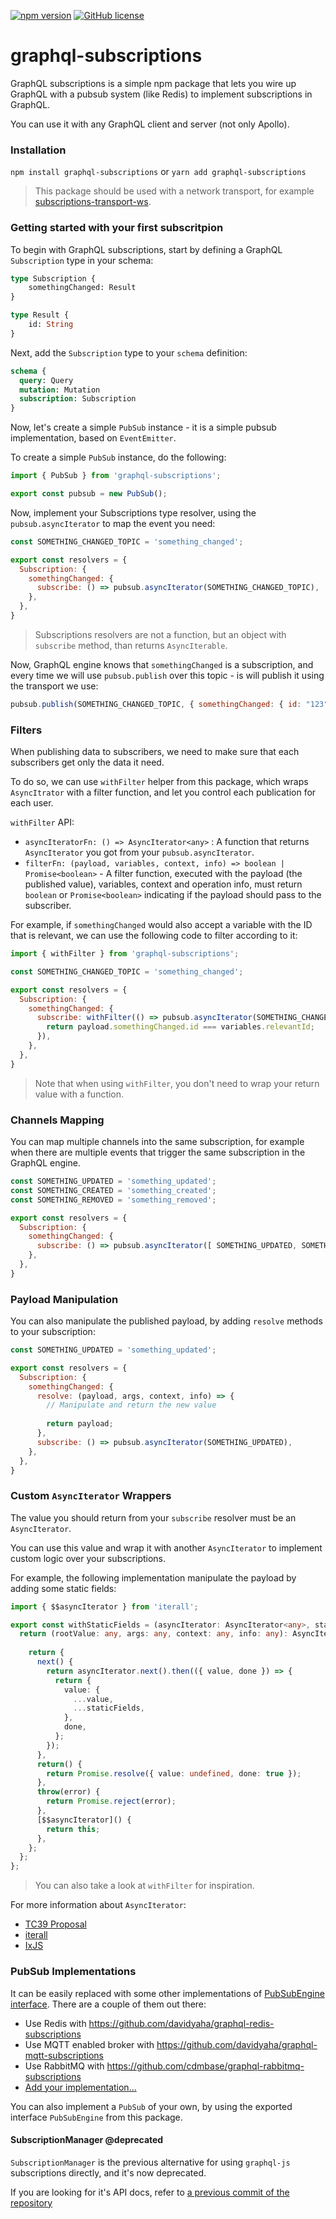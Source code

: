 [![npm version](https://badge.fury.io/js/graphql-subscriptions.svg)](https://badge.fury.io/js/graphql-subscriptions) [![GitHub license](https://img.shields.io/github/license/apollostack/graphql-subscriptions.svg)](https://github.com/apollostack/graphql-subscriptions/blob/license/LICENSE)

# graphql-subscriptions

GraphQL subscriptions is a simple npm package that lets you wire up GraphQL with a pubsub system (like Redis) to implement subscriptions in GraphQL. 

You can use it with any GraphQL client and server (not only Apollo).

### Installation

`npm install graphql-subscriptions` or `yarn add graphql-subscriptions`

> This package should be used with a network transport, for example [subscriptions-transport-ws](https://github.com/apollographql/subscriptions-transport-ws).

### Getting started with your first subscritpion

To begin with GraphQL subscriptions, start by defining a GraphQL `Subscription` type in your schema:

```graphql
type Subscription {
    somethingChanged: Result
}

type Result {
    id: String
}
```

Next, add the `Subscription` type to your `schema` definition:

```graphql
schema {
  query: Query
  mutation: Mutation
  subscription: Subscription
}
```

Now, let's create a simple `PubSub` instance - it is a simple pubsub implementation, based on `EventEmitter`. 

To create a simple `PubSub` instance, do the following:

```js
import { PubSub } from 'graphql-subscriptions';

export const pubsub = new PubSub();
```

Now, implement your Subscriptions type resolver, using the `pubsub.asyncIterator` to map the event you need:

```js
const SOMETHING_CHANGED_TOPIC = 'something_changed';

export const resolvers = {
  Subscription: {
    somethingChanged: {
      subscribe: () => pubsub.asyncIterator(SOMETHING_CHANGED_TOPIC),
    },
  },
}
```

> Subscriptions resolvers are not a function, but an object with `subscribe` method, than returns `AsyncIterable`.

Now, GraphQL engine knows that `somethingChanged` is a subscription, and every time we will use `pubsub.publish` over this topic - is will publish it using the transport we use:

```js
pubsub.publish(SOMETHING_CHANGED_TOPIC, { somethingChanged: { id: "123" }});
```

### Filters

When publishing data to subscribers, we need to make sure that each subscribers get only the data it need.

To do so, we can use `withFilter` helper from this package, which wraps `AsyncItrator` with a filter function, and let you control each publication for each user.

`withFilter` API:
- `asyncIteratorFn: () => AsyncIterator<any>` : A function that returns `AsyncIterator` you got from your `pubsub.asyncIterator`.
- `filterFn: (payload, variables, context, info) => boolean | Promise<boolean>` - A filter function, executed with the payload (the published value), variables, context and operation info, must return `boolean` or `Promise<boolean>` indicating if the payload should pass to the subscriber.

For example, if `somethingChanged` would also accept a variable with the ID that is relevant, we can use the following code to filter according to it: 

```js
import { withFilter } from 'graphql-subscriptions';

const SOMETHING_CHANGED_TOPIC = 'something_changed';

export const resolvers = {
  Subscription: {
    somethingChanged: {
      subscribe: withFilter(() => pubsub.asyncIterator(SOMETHING_CHANGED_TOPIC), (payload, variables) => {
        return payload.somethingChanged.id === variables.relevantId;
      }),
    },
  },
}
```

> Note that when using `withFilter`, you don't need to wrap your return value with a function.

### Channels Mapping

You can map multiple channels into the same subscription, for example when there are multiple events that trigger the same subscription in the GraphQL engine.

```js
const SOMETHING_UPDATED = 'something_updated';
const SOMETHING_CREATED = 'something_created';
const SOMETHING_REMOVED = 'something_removed';

export const resolvers = {
  Subscription: {
    somethingChanged: {
      subscribe: () => pubsub.asyncIterator([ SOMETHING_UPDATED, SOMETHING_CREATED, SOMETHING_REMOVED ]),
    },
  },
}
````

### Payload Manipulation

You can also manipulate the published payload, by adding `resolve` methods to your subscription:

```js
const SOMETHING_UPDATED = 'something_updated';

export const resolvers = {
  Subscription: { 
    somethingChanged: {
      resolve: (payload, args, context, info) => {
        // Manipulate and return the new value
        
        return payload;
      },
      subscribe: () => pubsub.asyncIterator(SOMETHING_UPDATED),
    },
  },
}
````

### Custom `AsyncIterator` Wrappers

The value you should return from your `subscribe` resolver must be an `AsyncIterator`.

You can use this value and wrap it with another `AsyncIterator` to implement custom logic over your subscriptions.

For example, the following implementation manipulate the payload by adding some static fields:

```typescript
import { $$asyncIterator } from 'iterall';

export const withStaticFields = (asyncIterator: AsyncIterator<any>, staticFields: Object): Function => {
  return (rootValue: any, args: any, context: any, info: any): AsyncIterator<any> => {
    
    return {
      next() {
        return asyncIterator.next().then(({ value, done }) => {
          return {
            value: {
              ...value,
              ...staticFields,
            },
            done,
          };
        });
      },
      return() {
        return Promise.resolve({ value: undefined, done: true });
      },
      throw(error) {
        return Promise.reject(error);
      },
      [$$asyncIterator]() {
        return this;
      },
    };
  };
};
```

> You can also take a look at `withFilter` for inspiration.

For more information about `AsyncIterator`:
- [TC39 Proposal](https://github.com/tc39/proposal-async-iteration)
- [iterall](https://github.com/leebyron/iterall)
- [IxJS](https://github.com/ReactiveX/IxJS)

### PubSub Implementations

It can be easily replaced with some other implementations of [PubSubEngine interface](https://github.com/apollographql/graphql-subscriptions/blob/master/src/pubsub.ts#L21-L25). There are a couple of them out there:
- Use Redis with https://github.com/davidyaha/graphql-redis-subscriptions
- Use MQTT enabled broker with https://github.com/davidyaha/graphql-mqtt-subscriptions
- Use RabbitMQ with https://github.com/cdmbase/graphql-rabbitmq-subscriptions
- [Add your implementation...](https://github.com/apollographql/graphql-subscriptions/pull/new/master)

You can also implement a `PubSub` of your own, by using the exported interface `PubSubEngine` from this package.

#### SubscriptionManager **@deprecated**

`SubscriptionManager` is the previous alternative for using `graphql-js` subscriptions directly, and it's now deprecated.

If you are looking for it's API docs, refer to [a previous commit of the repository](https://github.com/apollographql/graphql-subscriptions/blob/5eaee92cd50060b3f3637f00c53960f51a07d0b2/README.md)
